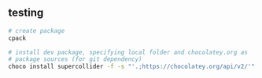 ## testing

```bash
# create package
cpack
```

```bash
# install dev package, specifying local folder and chocolatey.org as
# package sources (for git dependency)
choco install supercollider -f -s "'.;https://chocolatey.org/api/v2/'"
```